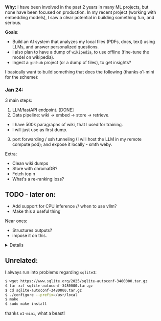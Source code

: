 **Why:** I have been involved in the past 2 years in many ML projects, but none have been focused on production. In my recent project (working with embedding models), I saw a clear potential in building something fun, and serious.

**Goals:**

* Build an AI system that analyzes my local files (PDFs, docs, text) using LLMs, and answer personalized questions.
* I also plan to have a dump of `wikipedia`, to use offline (fine-tune the model on wikipedia).
* Ingest a `github` project (or a dump of files), to get insights?

I basically want to build something that does the following (thanks o1-mini for the scheme):


### Jan 24:

3 main steps:

1. LLM/fastAPI endpoint. [DONE]
2. Data pipeline: wiki -> embed -> store -> retrieve.

* I have 500k paragraphs of wiki, that I used for training.
* I will just use as first dump.


3. port forwarding / ssh tunneling (I will host the LLM in my remote compute pod); and expose it locally - smth weby.

Extra:

* Clean wiki dumps
* Store with chromaDB?
* Fetch top n
* What's a re-ranking loss?


## TODO - later on:

* Add support for CPU inference // when to use vllm?
* Make this a useful thing

Near ones:
* Structures outputs?
* impose it on this.

<details>


## Plan:

1. Set-up.

Deliverables:
* Git repo initialized, Dockerfile for the app, basic CI pipeline for linting & building images.

2. Document Ingestion & Metadata Extraction.

Deliverables:
* Document ingestion pipeline in FastAPI.
* Docker image can be built and run locally to parse various doc types.

3. Embed and store:

Deliverables:
* Vector DB set up.
* End-to-end flow: upload file → parse → embed → store → confirm storage success.

4. Fun, begins. LLM integration.

* Mini-steps
* pick a small model (I can easily go up to 7B).
	* Use [https://huggingface.co/deepseek-ai/DeepSeek-R1-Distill-Qwen-1.5B]
* Create you FASTAPI endpoint
* Build  a mini RAG system:  question → retrieve top n chunks from vector DB → feed them into the LLM prompt → final answer

* Try to use: `uvicorn`, `vLLM`.


**Overview:**

* wiki dump ->
* request -> top-n -> LLM -> answer
* web app

**Tools:**

* wiki dump -> huggin face
* chanking -> `langchain.text_splitter`
* embedding model -> some 33M
				  -> my compressed 250M
* vector DB -> ChromaDB/Weaviate


Marketing PR:

* Exposing local LLM through FastAPI endpoint.
* Combine with Kubernetes for managing multiple instances.
* Using chromaDB to store and retrieve vector data or my custom embeddings (see project for details)
*  

* `uvicorn`, `pydantic`, `vllm`
* Eventually host on a AZURE? AWS?



 ┌─────────────────────┐
 │Local File System    │
 │(.pdf, .md , .txt)   │   
 └─────────────────────┘
          |
          v
 ┌─────────────────────┐
 │Data Ingestion       │
 │Pipeline (FastAPI)   │
 │ - pypdf, docx2txt   │
 │ - metadata extract  │
 └─────────────────────┘
          |
          v
 ┌─────────────────────┐
 │Embed & Store        │
 │ - LangChain         │
 │ - Vector DB (Chroma)│
 └─────────────────────┘
          |
          v
 ┌────────────────────────┐
 │Local LLM Server (4-bit)│
 │ - LoRA / GPTQ          │
 │ - HF Transformers      │
 └────────────────────────┘
          |
          v
 ┌─────────────────────────┐
 │FastAPI Endpoint         │
 │"Ask" => RAG -> LLM      │
 │Return Answer + Source   │
 └─────────────────────────┘

</details>





## Unrelated:

I always run into problems regarding `sqlite3`:

```bash
$ wget https://www.sqlite.org/2025/sqlite-autoconf-3480000.tar.gz
$ tar xzf sqlite-autoconf-3480000.tar.gz
$ cd sqlite-autoconf-3480000.tar.gz
$ ./configure --prefix=/usr/local
$ make
$ sudo make install
```

thanks `o1-mini`, what a beast!